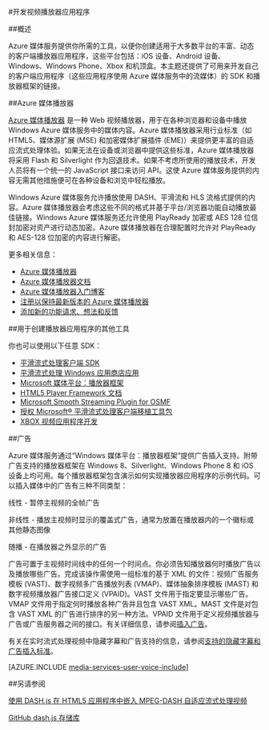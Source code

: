 <properties 
	pageTitle="开发视频播放器应用程序" 
	description="本主题提供了可用来开发自己的客户端应用程序（这些应用程序使用媒体服务中的流媒体）的播放器框架和插件的链接。" 
	authors="Juliako" 
	manager="dwrede" 
	editor="" 
	services="media-services" 
	documentationCenter=""/>

<tags
	ms.service="media-services"
	ms.date="11/02/2015"
	wacn.date="12/31/2015"/>


#开发视频播放器应用程序

##概述

Azure 媒体服务提供你所需的工具，以便你创建适用于大多数平台的丰富、动态的客户端播放器应用程序，这些平台包括：iOS 设备、Android 设备、Windows、Windows Phone、Xbox 和机顶盒。本主题还提供了可用来开发自己的客户端应用程序（这些应用程序使用 Azure 媒体服务中的流媒体）的 SDK 和播放器框架的链接。


##Azure 媒体播放器

[Azure 媒体播放器](/documentation/services/media-services/) 是一种 Web 视频播放器，用于在各种浏览器和设备中播放 Windows Azure 媒体服务中的媒体内容。Azure 媒体播放器采用行业标准（如 HTML5、媒体源扩展 (MSE) 和加密媒体扩展插件 (EME)）来提供更丰富的自适应流式处理体验。如果无法在设备或浏览器中提供这些标准，Azure 媒体播放器将采用 Flash 和 Silverlight 作为回退技术。如果不考虑所使用的播放技术，开发人员将有一个统一的 JavaScript 接口来访问 API。这使 Azure 媒体服务提供的内容无需其他措施便可在各种设备和浏览中轻松播放。

Windows Azure 媒体服务允许播放使用 DASH、平滑流和 HLS 流格式提供的内容。Azure 媒体播放器会考虑这些不同的格式并基于平台/浏览器功能自动播放最佳链接。Windows Azure 媒体服务还允许使用 PlayReady 加密或 AES 128 位信封加密对资产进行动态加密。Azure 媒体播放器在合理配置时允许对 PlayReady 和 AES-128 位加密的内容进行解密。

更多相关信息：

- [Azure 媒体播放器](/documentation/services/media-services/)
- [Azure 媒体播放器文档](http://amp.azure.net/libs/amp/latest/docs/) 
- [Azure 媒体播放器入门博客](http://azure.microsoft.com/blog/2015/04/15/announcing-azure-media-player)
- [注册以保持最新版本的 Azure 媒体播放器](http://amp.azure.net/signup/)
- [添加新的功能请求、想法和反馈](/product-feedback/) 


##用于创建播放器应用程序的其他工具
<a name="other-tools-for-creating-player-applications"></a>

你也可以使用以下任意 SDK：

- [平滑流式处理客户端 SDK](http://www.iis.net/downloads/microsoft/smooth-streaming) 
- [平滑流式处理 Windows 应用商店应用](/documentation/articles/media-services-build-smooth-streaming-apps)
- [Microsoft 媒体平台：播放器框架](http://playerframework.codeplex.com/) 
- [HTML5 Player Framework 文档](http://playerframework.codeplex.com/wikipage?title=HTML5%20Player&referringTitle=Documentation) 
- [Microsoft Smooth Streaming Plugin for OSMF](https://www.microsoft.com/download/details.aspx?id=36057) 
- [授权 Microsoft® 平滑流式处理客户端移植工具包](/documentation/articles/media-services-sspk) 
- [XBOX 视频应用程序开发](http://xbox.create.msdn.com/) 
 

##广告

Azure 媒体服务通过“Windows 媒体平台：播放器框架”提供广告插入支持。附带广告支持的播放器框架在 Windows 8、Silverlight、Windows Phone 8 和 iOS 设备上均可用。每个播放器框架包含演示如何实现播放器应用程序的示例代码。可以插入媒体中的广告有三种不同类型：

线性 - 暂停主视频的全帧广告

非线性 - 播放主视频时显示的覆盖式广告，通常为放置在播放器内的一个徽标或其他静态图像

随播 - 在播放器之外显示的广告

广告可置于主视频时间线中的任何一个时间点。你必须告知播放器何时播放广告以及播放哪些广告。完成该操作需使用一组标准的基于 XML 的文件：视频广告服务模板 (VAST)、数字视频多广告播放列表 (VMAP)、媒体抽象排序模板 (MAST) 和数字视频播放器广告接口定义 (VPAID)。VAST 文件用于指定要显示哪些广告。VMAP 文件用于指定何时播放各种广告并且包含 VAST XML。MAST 文件是对包含 VAST XML 的广告进行排序的另一种方法。VPAID 文件用于定义视频播放器与广告或广告服务器之间的接口。有关详细信息，请参阅[插入广告](/documentation/articles/media-services-inserting-ads-on-client-side)。

有关在实时流式处理视频中隐藏字幕和广告支持的信息，请参阅[支持的隐藏字幕和广告插入标准](/documentation/articles/media-services-manage-channels-overview#closed-captioning-and-ad-insertion)。


[AZURE.INCLUDE [media-services-user-voice-include](../includes/media-services-user-voice-include.md)]

##另请参阅

[使用 DASH.js 在 HTML5 应用程序中嵌入 MPEG-DASH 自适应流式处理视频](/documentation/articles/media-services-embed-mpeg-dash-in-html5)

[GitHub dash.js 存储库](https://github.com/Dash-Industry-Forum/dash.js)
 

<!---HONumber=Mooncake_1221_2015-->